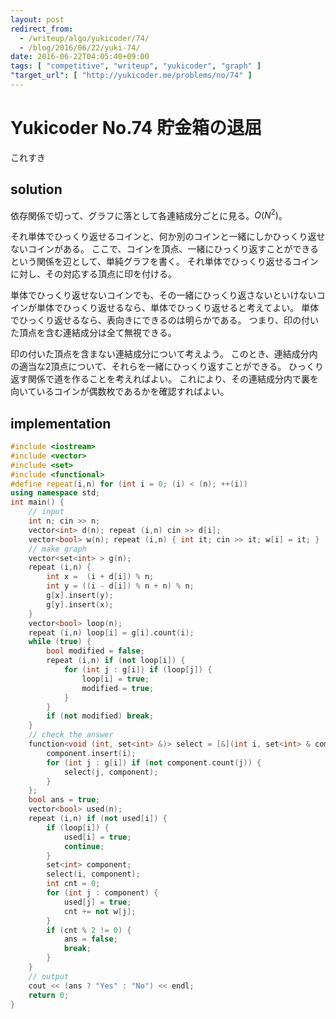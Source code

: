 ```yaml
---
layout: post
redirect_from:
  - /writeup/algo/yukicoder/74/
  - /blog/2016/06/22/yuki-74/
date: 2016-06-22T04:05:40+09:00
tags: [ "competitive", "writeup", "yukicoder", "graph" ]
"target_url": [ "http://yukicoder.me/problems/no/74" ]
---
```


# Yukicoder No.74 貯金箱の退屈

これすき

## solution

依存関係で切って、グラフに落として各連結成分ごとに見る。$O(N^2)$。

それ単体でひっくり返せるコインと、何か別のコインと一緒にしかひっくり返せないコインがある。
ここで、コインを頂点、一緒にひっくり返すことができるという関係を辺として、単純グラフを書く。
それ単体でひっくり返せるコインに対し、その対応する頂点に印を付ける。

単体でひっくり返せないコインでも、その一緒にひっくり返さないといけないコインが単体でひっくり返せるなら、単体でひっくり返せると考えてよい。
単体でひっくり返せるなら、表向きにできるのは明らかである。
つまり、印の付いた頂点を含む連結成分は全て無視できる。

印の付いた頂点を含まない連結成分について考えよう。
このとき、連結成分内の適当な$2$頂点について、それらを一緒にひっくり返すことができる。
ひっくり返す関係で道を作ることを考えればよい。
これにより、その連結成分内で裏を向いているコインが偶数枚であるかを確認すればよい。

## implementation

``` c++
#include <iostream>
#include <vector>
#include <set>
#include <functional>
#define repeat(i,n) for (int i = 0; (i) < (n); ++(i))
using namespace std;
int main() {
    // input
    int n; cin >> n;
    vector<int> d(n); repeat (i,n) cin >> d[i];
    vector<bool> w(n); repeat (i,n) { int it; cin >> it; w[i] = it; }
    // make graph
    vector<set<int> > g(n);
    repeat (i,n) {
        int x =  (i + d[i]) % n;
        int y = ((i - d[i]) % n + n) % n;
        g[x].insert(y);
        g[y].insert(x);
    }
    vector<bool> loop(n);
    repeat (i,n) loop[i] = g[i].count(i);
    while (true) {
        bool modified = false;
        repeat (i,n) if (not loop[i]) {
            for (int j : g[i]) if (loop[j]) {
                loop[i] = true;
                modified = true;
            }
        }
        if (not modified) break;
    }
    // check the answer
    function<void (int, set<int> &)> select = [&](int i, set<int> & component) {
        component.insert(i);
        for (int j : g[i]) if (not component.count(j)) {
            select(j, component);
        }
    };
    bool ans = true;
    vector<bool> used(n);
    repeat (i,n) if (not used[i]) {
        if (loop[i]) {
            used[i] = true;
            continue;
        }
        set<int> component;
        select(i, component);
        int cnt = 0;
        for (int j : component) {
            used[j] = true;
            cnt += not w[j];
        }
        if (cnt % 2 != 0) {
            ans = false;
            break;
        }
    }
    // output
    cout << (ans ? "Yes" : "No") << endl;
    return 0;
}
```
